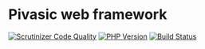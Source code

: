 # Pivasic web framework
[![Scrutinizer Code Quality](https://scrutinizer-ci.com/g/dspbee/pivasic/badges/quality-score.png?b=master)](https://scrutinizer-ci.com/g/dspbee/pivasic/?branch=master)
[![PHP Version](https://img.shields.io/badge/PHP-7.1-blue.svg)](http://php.net)
[![Build Status](https://scrutinizer-ci.com/g/dspbee/pivasic/badges/build.png?b=master)](https://scrutinizer-ci.com/g/dspbee/pivasic/build-status/master)
